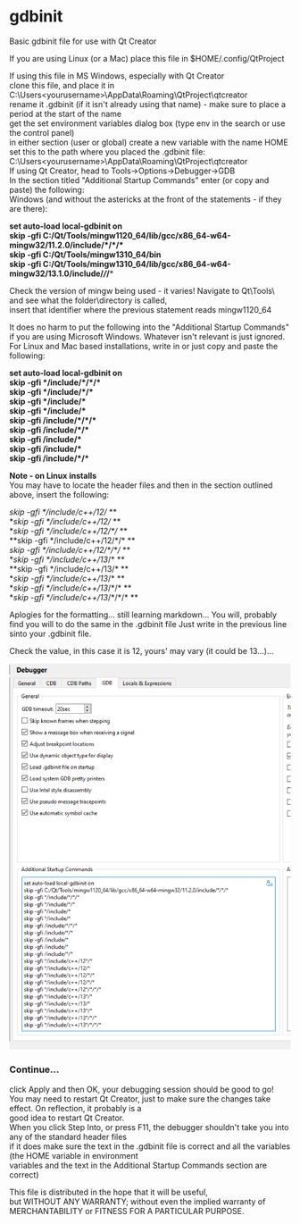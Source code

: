 # gdbinit
Basic gdbinit file for use with Qt Creator

If you are using Linux (or a Mac) place this file in $HOME/.config/QtProject  

If using this file in MS Windows, especially with Qt Creator  
clone this file, and place it in C:\Users\<yourusername>\AppData\Roaming\QtProject\qtcreator  
rename it .gdbinit (if it isn't already using that name) - make sure to place a period at the start of the name  
get the set environment variables dialog box (type env in the search or use the control panel)  
in either section (user or global) create a new variable with the name HOME  
set this to the path where you placed the .gdbinit file: C:\Users\<yourusername>\AppData\Roaming\QtProject\qtcreator  
If using Qt Creator, head to Tools->Options->Debugger->GDB   
In the section titled "Additional Startup Commands" enter (or copy and paste) the following:  
Windows (and without the astericks at the front of the statements - if they are there):  

**set auto-load local-gdbinit on**  
**skip -gfi C:/Qt/Tools/mingw1120_64/lib/gcc/x86_64-w64-mingw32/11.2.0/include/\*/\*\/\***  
**skip -gfi C:/Qt/Tools/mingw1310_64/bin**    
**skip -gfi C:/Qt/Tools/mingw1310_64/lib/gcc/x86_64-w64-mingw32/13.1.0/include/*/*/***  

Check the version of mingw being used - it varies! 
Navigate to Qt\Tools\ and see what the folder\directory is called,  
insert that identifier where the previous statement reads mingw1120_64

It does no harm to put the following into the "Additional Startup Commands" if you are using Microsoft Windows. 
Whatever isn't relevant is just ignored. 
For Linux and Mac based installations, write in or just copy and paste the following:

**set auto-load local-gdbinit on**  
**skip -gfi \*/include/\*/\*/\***  
**skip -gfi \*/include/*/\***    
**skip -gfi \*/include/\***    
**skip -gfi \*/include/\***  
**skip -gfi /include/\*/\*/\***    
**skip -gfi /include/\*/\***    
**skip -gfi /include/\***      
**skip -gfi /include/\***    
**skip -gfi /include/\*/\***    

**Note - on Linux installs**  
You may have to locate the header files and then in the section outlined above, insert the following:  
  
**skip -gfi \*/include/c++/12*/* **    
**skip -gfi \*/include/c++/12/* **    
**skip -gfi \*/include/c++/12/\*/* **    
**skip -gfi \*/include/c++/12/\*/\* **    
**skip -gfi \*/include/c++/12*/\*/\*/* **    
**skip -gfi \*/include/c++/13*/\* **    
**skip -gfi \*/include/c++/13/\* **    
**skip -gfi \*/include/c++/13*/\* **    
**skip -gfi \*/include/c++/13*/\*/\* **    
**skip -gfi \*/include/c++/13*/\*/\*/\* **      

Aplogies for the formatting... still learning markdown... 
You will, probably find you will to do the same in the .gdbinit file
Just write in the previous line sinto your .gdbinit file. 

Check the value, in this case it is 12, yours' may vary (it could be 13...)...  

![Debugger Config](https://github.com/AndrewGrant31/gdbinit/blob/main/images/gdb_qt_config.png)

### Continue...  
click Apply and then OK, your debugging session should be good to go!  
You may need to restart Qt Creator, just to make sure the changes take effect. On reflection, it probably is a  
good idea to restart Qt Creator.  
When you click Step Into, or press F11, the debugger shouldn't take you into any of the standard header files   
if it does make sure the text in the .gdbinit file is correct and all the variables (the HOME variable in environment   
variables and the text in the Additional Startup Commands section are correct)  

This file is distributed in the hope that it will be useful,  
but WITHOUT ANY WARRANTY; without even the implied warranty of  
MERCHANTABILITY or FITNESS FOR A PARTICULAR PURPOSE.  


[def]: AndrewGrant31/gdbinit/images/gdb_qt_config.png
